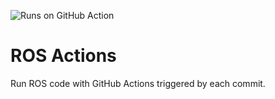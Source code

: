 ![Runs on GitHub Action](https://github.com/race-on/ros-action/workflows/Runs%20on%20GitHub%20Action/badge.svg)

# ROS Actions

Run ROS code with GitHub Actions triggered by each commit. 
